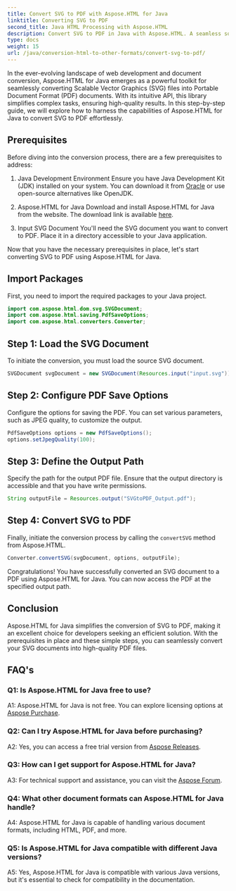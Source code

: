 ```yaml
---
title: Convert SVG to PDF with Aspose.HTML for Java
linktitle: Converting SVG to PDF
second_title: Java HTML Processing with Aspose.HTML
description: Convert SVG to PDF in Java with Aspose.HTML. A seamless solution for high-quality document conversion.
type: docs
weight: 15
url: /java/conversion-html-to-other-formats/convert-svg-to-pdf/
---
```


In the ever-evolving landscape of web development and document conversion, Aspose.HTML for Java emerges as a powerful toolkit for seamlessly converting Scalable Vector Graphics (SVG) files into Portable Document Format (PDF) documents. With its intuitive API, this library simplifies complex tasks, ensuring high-quality results. In this step-by-step guide, we will explore how to harness the capabilities of Aspose.HTML for Java to convert SVG to PDF effortlessly.

## Prerequisites

Before diving into the conversion process, there are a few prerequisites to address:

1. Java Development Environment
Ensure you have Java Development Kit (JDK) installed on your system. You can download it from [Oracle](https://www.oracle.com/java/technologies/javase-downloads.html) or use open-source alternatives like OpenJDK.

2. Aspose.HTML for Java
Download and install Aspose.HTML for Java from the website. The download link is available [here](https://releases.aspose.com/html/java/).

3. Input SVG Document
You'll need the SVG document you want to convert to PDF. Place it in a directory accessible to your Java application.

Now that you have the necessary prerequisites in place, let's start converting SVG to PDF using Aspose.HTML for Java.

## Import Packages

First, you need to import the required packages to your Java project.

```java
import com.aspose.html.dom.svg.SVGDocument;
import com.aspose.html.saving.PdfSaveOptions;
import com.aspose.html.converters.Converter;
```

## Step 1: Load the SVG Document

To initiate the conversion, you must load the source SVG document.

```java
SVGDocument svgDocument = new SVGDocument(Resources.input("input.svg"));
```

## Step 2: Configure PDF Save Options

Configure the options for saving the PDF. You can set various parameters, such as JPEG quality, to customize the output.

```java
PdfSaveOptions options = new PdfSaveOptions();
options.setJpegQuality(100);
```

## Step 3: Define the Output Path

Specify the path for the output PDF file. Ensure that the output directory is accessible and that you have write permissions.

```java
String outputFile = Resources.output("SVGtoPDF_Output.pdf");
```

## Step 4: Convert SVG to PDF

Finally, initiate the conversion process by calling the `convertSVG` method from Aspose.HTML.

```java
Converter.convertSVG(svgDocument, options, outputFile);
```

Congratulations! You have successfully converted an SVG document to a PDF using Aspose.HTML for Java. You can now access the PDF at the specified output path.

## Conclusion

Aspose.HTML for Java simplifies the conversion of SVG to PDF, making it an excellent choice for developers seeking an efficient solution. With the prerequisites in place and these simple steps, you can seamlessly convert your SVG documents into high-quality PDF files.

## FAQ's

### Q1: Is Aspose.HTML for Java free to use?

A1: Aspose.HTML for Java is not free. You can explore licensing options at [Aspose Purchase](https://purchase.aspose.com/buy).

### Q2: Can I try Aspose.HTML for Java before purchasing?

A2: Yes, you can access a free trial version from [Aspose Releases](https://releases.aspose.com/html/java).

### Q3: How can I get support for Aspose.HTML for Java?

A3: For technical support and assistance, you can visit the [Aspose Forum](https://forum.aspose.com/).

### Q4: What other document formats can Aspose.HTML for Java handle?

A4: Aspose.HTML for Java is capable of handling various document formats, including HTML, PDF, and more.

### Q5: Is Aspose.HTML for Java compatible with different Java versions?

A5: Yes, Aspose.HTML for Java is compatible with various Java versions, but it's essential to check for compatibility in the documentation.
